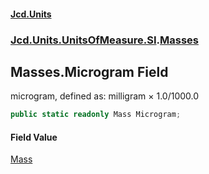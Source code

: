 #### [Jcd.Units](index.md 'index')
### [Jcd.Units.UnitsOfMeasure.SI](Jcd.Units.UnitsOfMeasure.SI.md 'Jcd.Units.UnitsOfMeasure.SI').[Masses](Masses.md 'Jcd.Units.UnitsOfMeasure.SI.Masses')

## Masses.Microgram Field

microgram, defined as: milligram × 1.0/1000.0

```csharp
public static readonly Mass Microgram;
```

#### Field Value
[Mass](Mass.md 'Jcd.Units.UnitTypes.Mass')